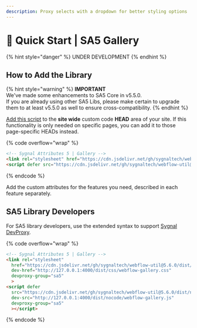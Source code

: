 ```yaml
---
description: Proxy selects with a dropdown for better styling options
---
```


# 🚀 Quick Start | SA5 Gallery

{% hint style="danger" %}
UNDER DEVELOPMENT
{% endhint %}

## How to Add the Library   <a href="#step-1---add-the-library" id="step-1---add-the-library"></a>

{% hint style="warning" %}
**IMPORTANT** \
We've made some enhancements to SA5 Core in v5.5.0. \
If you are already using other SA5 Libs, please make certain to upgrade them to at least v5.5.0 as well to ensure cross-compatibility.&#x20;
{% endhint %}

[Add this script](../overview/how-to-add-custom-code.md) to the **site wide** custom code **HEAD** area of your site. If this functionality is only needed on specific pages, you can add it to those page-specific HEADs instead. &#x20;

{% code overflow="wrap" %}
```html
<!-- Sygnal Attributes 5 | Gallery --> 
<link rel="stylesheet" href="https://cdn.jsdelivr.net/gh/sygnaltech/webflow-util@5.6.0/dist/css/webflow-gallery.css"> 
<script defer src="https://cdn.jsdelivr.net/gh/sygnaltech/webflow-util@5.6.0/dist/nocode/webflow-gallery.js"></script>
```
{% endcode %}

Add the custom attributes for the features you need, described in each feature separately. &#x20;

## SA5 Library Developers

For SA5 library developers, use the extended syntax to support [Sygnal DevProxy](https://engine.sygnal.com/devproxy).&#x20;

{% code overflow="wrap" %}
```html
<!-- Sygnal Attributes 5 | Gallery --> 
<link rel="stylesheet" 
  href="https://cdn.jsdelivr.net/gh/sygnaltech/webflow-util@5.6.0/dist/css/webflow-gallery.css"
  dev-href="http://127.0.0.1:4000/dist/css/webflow-gallery.css"
  devproxy-group="sa5"
  > 
<script defer 
  src="https://cdn.jsdelivr.net/gh/sygnaltech/webflow-util@5.6.0/dist/nocode/webflow-gallery.js" 
  dev-src="http://127.0.0.1:4000/dist/nocode/webflow-gallery.js"
  devproxy-group="sa5"
  ></script>
```
{% endcode %}













